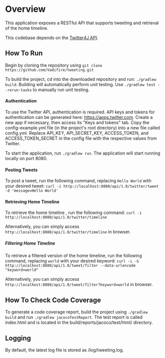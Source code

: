 # Overview
This application exposes a RESTful API that supports tweeting and retrieval of the home timeline.

This codebase depends on the [Twitter4J API](http://twitter4j.org/). 

## How To Run

Begin by cloning the repository using ```git clone https://github.com/Vadifire/tweeting.git``` 

To build the project, cd into the downloaded repository and run: ```./gradlew build```. 
Building will automatically perform unit testing. Use ```./gradlew test --rerun-tasks``` to manually run unit testing.

#### Authentication

To use the Twitter API, authentication is required. 
API keys and tokens for authentication can be generated here: https://apps.twitter.com. Create a new app if
necessary, then access its "Keys and tokens" tab. Copy the config-example.yml file (in the project's root directory) 
into a new file called config.yml. Replace API_KEY, API_SECRET_KEY, ACCESS_TOKEN, and ACCESS_TOKEN_SECRET in the config 
file with the respective values from Twitter.

To start the application, run ```./gradlew run```. The application will start running locally on port 8080.

#### Posting Tweets
 
To post a tweet, run the following command, replacing ```Hello World``` with your desired tweet:
```curl -i http://localhost:8080/api/1.0/twitter/tweet -d 'message=Hello World'```

#### Retrieving Home Timeline

To retrieve the home timeline , run the following command:
 ```curl -i http://localhost:8080/api/1.0/twitter/timeline```
 
Alternatively, you can simply access ```http://localhost:8080/api/1.0/twitter/timeline``` in browser.
 
##### Filtering Home Timeline

To retrieve a filtered version of the home timeline, run the following command, replacing ```world``` with your desired 
keyword:  ```curl -i -G http://localhost:8080/api/1.0/tweet/filter --data-urlencode "keyword=world"```
 
Alternatively, you can simply access ```http://localhost:8080/api/1.0/tweet/filter?keyword=world``` in browser.

## How To Check Code Coverage

To generate a code coverage report, build the project using ```./gradlew build``` 
and run ```./gradlew jacocoTestReport```. The test report is called index.html and is located in the
build/reports/jacoco/test/html/ directory.

## Logging

By default, the latest log file is stored as /log/tweeting.log.